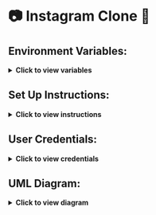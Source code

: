 # 📷 Instagram Clone 🤳

## Environment Variables:

<details>
<summary>
<strong>Click to view variables</strong>
</summary>

-         AUTH_SECRET
-         DATABASE_URL

</details>

## Set Up Instructions:

<details>
<summary>
<strong>Click to view instructions</strong>
</summary>

- Download dependencies by running:

          pnpm install

- Start up the app using:

          pnpm run

</details>

## User Credentials:

<details>
<summary>
<strong>Click to view credentials</strong>
</summary>

- You can use any one of the following credentials:

  ```text
  email: user1@example.com
  password: Abc123*
  ```

  ```text
  email: user2@example.com
  password: Abcd123*
  ```

  ```text
  email: user3@example.com
  password: Abcd123*
  ```

  ```text
  email: user4@example.com
  password: Abcd123*
  ```

  ```text
  email: user5@example.com
  password: Abcd123*
  ```

  ```text
  email: user6@example.com
  password: Abcd123*
  ```

- Or register a new user with a **valid** email and password:

</details>

## UML Diagram:

<details>
<summary>
<strong>Click to view diagram</strong>
</summary>

![UML Diagram]()

</details>
